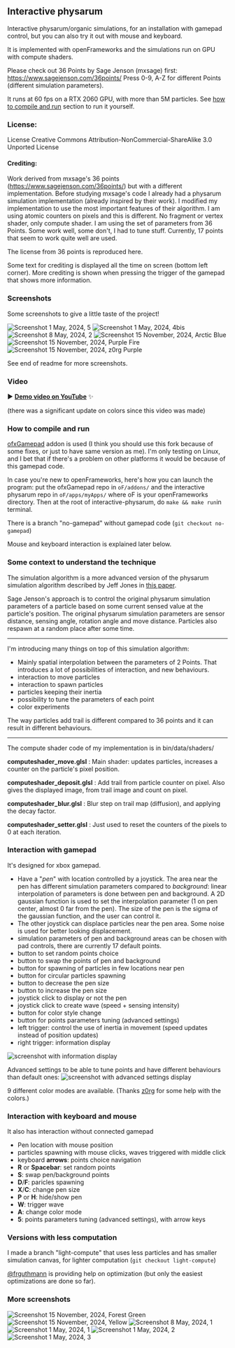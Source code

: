 ## Interactive physarum

Interactive physarum/organic simulations, for an installation with gamepad control, but you can also try it out with mouse and keyboard.

It is implemented with openFrameworks and the simulations run on GPU with compute shaders.

Please check out 36 Points by Sage Jenson (mxsage) first: https://www.sagejenson.com/36points/
Press 0-9, A-Z for different Points (different simulation parameters).

It runs at 60 fps on a RTX 2060 GPU, with more than 5M particles. See [how to compile and run](https://github.com/Bleuje/interactive-physarum/tree/main?tab=readme-ov-file#how-to-compile) section to run it yourself.

### License:
License Creative Commons Attribution-NonCommercial-ShareAlike 3.0 Unported License

#### Crediting:
Work derived from mxsage's 36 points (https://www.sagejenson.com/36points/) but with a different implementation.
Before studying mxsage's code I already had a physarum simulation implementation (already inspired by their work). I modified my implementation to use the most important features of their algorithm.
I am using atomic counters on pixels and this is different. No fragment or vertex shader, only compute shader. I am using the set of parameters from 36 Points. Some work well, some don't, I had to tune stuff. Currently, 17 points that seem to work quite well are used.

The license from 36 points is reproduced here.

Some text for crediting is displayed all the time on screen (bottom left corner). More crediting is shown when pressing the trigger of the gamepad that shows more information.

### Screenshots

Some screenshots to give a little taste of the project!

![Screenshot 1 May, 2024, 5](/doc/screenshot-1-may-2024-5.png)
![Screenshot 1 May, 2024, 4bis](/doc/screenshot-1-may-2024-4-bis.png)
![Screenshot 8 May, 2024, 2](/doc/screenshot-8-may-2024-2.png)
![Screenshot 15 November, 2024, Arctic Blue](/doc/screenshot-nov-2024-ArcticBlue-1.png)
![Screenshot 15 November, 2024, Purple Fire](/doc/screenshot-nov-2024-PurpleFire-1.png)
![Screenshot 15 November, 2024, z0rg Purple](/doc/screenshot-nov-2024-ZorgPurple-1.png)

See end of readme for more screenshots.

### Video

▶️ [**Demo video on YouTube**](https://www.youtube.com/watch?v=4hLtjlaVzsk) ✨

(there was a significant update on colors since this video was made)

### How to compile and run

[ofxGamepad](https://github.com/Bleuje/ofxGamepad) addon is used (I think you should use this fork because of some fixes, or just to have same version as me).
I'm only testing on Linux, and I bet that if there's a problem on other platforms it would be because of this gamepad code.

In case you're new to openFrameworks, here's how you can launch the program: put the ofxGamepad repo in `oF/addons/` and the interactive physarum repo in `oF/apps/myApps/` where oF is your openFrameworks directory. Then at the root of interactive-physarum, do `make && make run`in terminal.

There is a branch "no-gamepad" without gamepad code (`git checkout no-gamepad`)

Mouse and keyboard interaction is explained later below.

### Some context to understand the technique

The simulation algorithm is a more advanced version of the physarum simulation algorithm described by Jeff Jones in [this paper](https://uwe-repository.worktribe.com/output/980579/characteristics-of-pattern-formation-and-evolution-in-approximations-of-physarum-transport-networks).

Sage Jenson's approach is to control the original physarum simulation parameters of a particle based on some current sensed value at the particle's position. The original physarum simulation parameters are sensor distance, sensing angle, rotation angle and move distance. Particles also respawn at a random place after some time.

______________

I'm introducing many things on top of this simulation algorithm:

- Mainly spatial interpolation between the parameters of 2 Points. That introduces a lot of possibilities of interaction, and new behaviours.
- interaction to move particles
- interaction to spawn particles
- particles keeping their inertia
- possibility to tune the parameters of each point
- color experiments

The way particles add trail is different compared to 36 points and it can result in different behaviours.
______________

The compute shader code of my implementation is in bin/data/shaders/

**computeshader_move.glsl** : Main shader: updates particles, increases a counter on the particle's pixel position.

**computeshader_deposit.glsl** : Add trail from particle counter on pixel. Also gives the displayed image, from trail image and count on pixel.

**computeshader_blur.glsl** : Blur step on trail map (diffusion), and applying the decay factor.

**computeshader_setter.glsl** : Just used to reset the counters of the pixels to 0 at each iteration.

### Interaction with gamepad

It's designed for xbox gamepad.

- Have a "*pen*" with location controlled by a joystick. The area near the pen has different simulation parameters compared to *background*: linear interpolation of parameters is done between pen and background. A 2D gaussian function is used to set the interpolation parameter (1 on pen center, almost 0 far from the pen). The size of the pen is the sigma of the gaussian function, and the user can control it.
- The other joystick can displace particles near the pen area. Some noise is used for better looking displacement.
- simulation parameters of pen and background areas can be chosen with pad controls, there are currently 17 default points.
- button to set random points choice
- button to swap the points of pen and background
- button for spawning of particles in few locations near pen
- button for circular particles spawning
- button to decrease the pen size
- button to increase the pen size
- joystick click to display or not the pen
- joystick click to create wave (speed + sensing intensity)
- button for color style change
- button for points parameters tuning (advanced settings)
- left trigger: control the use of inertia in movement (speed updates instead of position updates)
- right trigger: information display

![screenshot with information display](/doc/information-screenshot.png)

Advanced settings to be able to tune points and have different behaviours than default ones:
![screenshot with advanced settings display](/doc/advanced-settings.png)

9 different color modes are available.
(Thanks [z0rg](https://github.com/seb776) for some help with the colors.)

### Interaction with keyboard and mouse

It also has interaction without connected gamepad

- Pen location with mouse position
- particles spawning with mouse clicks, waves triggered with middle click
- keyboard **arrows**: points choice navigation
- **R** or **Spacebar**: set random points
- **S**: swap pen/background points
- **D**/**F**: paricles spawning
- **X**/**C**: change pen size
- **P** or **H**: hide/show pen
- **W**: trigger wave
- **A**: change color mode
- **5**: points parameters tuning (advanced settings), with arrow keys

### Versions with less computation

I made a branch "light-compute" that uses less particles and has smaller simulation canvas, for lighter computation (`git checkout light-compute`)

[@frguthmann](https://github.com/frguthmann) is providing help on optimization (but only the easiest optimizations are done so far).

### More screenshots

![Screenshot 15 November, 2024, Forest Green](/doc/screenshot-nov-2024-ForestGreen-1.png)
![Screenshot 15 November, 2024, Yellow](/doc/screenshot-nov-2024-Yellow-1.png)
![Screenshot 8 May, 2024, 1](/doc/screenshot-8-may-2024-1.png)
![Screenshot 1 May, 2024, 1](/doc/screenshot-1-may-2024-1.png)
![Screenshot 1 May, 2024, 2](/doc/screenshot-1-may-2024-2.png)
![Screenshot 1 May, 2024, 3](/doc/screenshot-1-may-2024-3.png)
